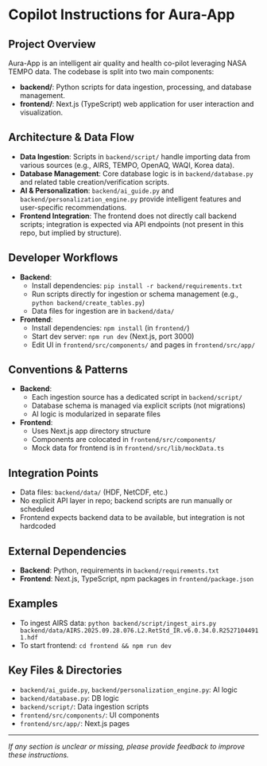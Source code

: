 # Copilot Instructions for Aura-App

## Project Overview

Aura-App is an intelligent air quality and health co-pilot leveraging NASA TEMPO data. The codebase is split into two main components:

- **backend/**: Python scripts for data ingestion, processing, and database management.
- **frontend/**: Next.js (TypeScript) web application for user interaction and visualization.

## Architecture & Data Flow

- **Data Ingestion**: Scripts in `backend/script/` handle importing data from various sources (e.g., AIRS, TEMPO, OpenAQ, WAQI, Korea data).
- **Database Management**: Core database logic is in `backend/database.py` and related table creation/verification scripts.
- **AI & Personalization**: `backend/ai_guide.py` and `backend/personalization_engine.py` provide intelligent features and user-specific recommendations.
- **Frontend Integration**: The frontend does not directly call backend scripts; integration is expected via API endpoints (not present in this repo, but implied by structure).

## Developer Workflows

- **Backend**:
  - Install dependencies: `pip install -r backend/requirements.txt`
  - Run scripts directly for ingestion or schema management (e.g., `python backend/create_tables.py`)
  - Data files for ingestion are in `backend/data/`
- **Frontend**:
  - Install dependencies: `npm install` (in `frontend/`)
  - Start dev server: `npm run dev` (Next.js, port 3000)
  - Edit UI in `frontend/src/components/` and pages in `frontend/src/app/`

## Conventions & Patterns

- **Backend**:
  - Each ingestion source has a dedicated script in `backend/script/`
  - Database schema is managed via explicit scripts (not migrations)
  - AI logic is modularized in separate files
- **Frontend**:
  - Uses Next.js app directory structure
  - Components are colocated in `frontend/src/components/`
  - Mock data for frontend is in `frontend/src/lib/mockData.ts`

## Integration Points

- Data files: `backend/data/` (HDF, NetCDF, etc.)
- No explicit API layer in repo; backend scripts are run manually or scheduled
- Frontend expects backend data to be available, but integration is not hardcoded

## External Dependencies

- **Backend**: Python, requirements in `backend/requirements.txt`
- **Frontend**: Next.js, TypeScript, npm packages in `frontend/package.json`

## Examples

- To ingest AIRS data: `python backend/script/ingest_airs.py backend/data/AIRS.2025.09.28.076.L2.RetStd_IR.v6.0.34.0.R25271044911.hdf`
- To start frontend: `cd frontend && npm run dev`

## Key Files & Directories

- `backend/ai_guide.py`, `backend/personalization_engine.py`: AI logic
- `backend/database.py`: DB logic
- `backend/script/`: Data ingestion scripts
- `frontend/src/components/`: UI components
- `frontend/src/app/`: Next.js pages

---

_If any section is unclear or missing, please provide feedback to improve these instructions._
